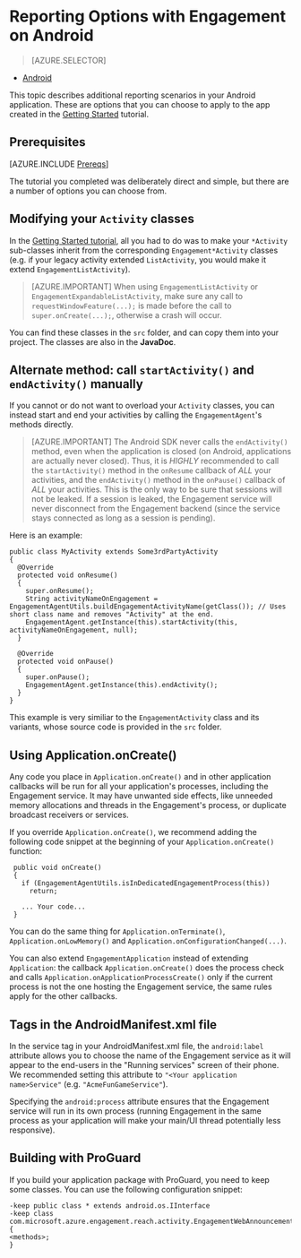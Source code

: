 <properties
	pageTitle="Advanced reporting options for Azure Mobile Engagement Android SDK"
	description="Describes how to do advanced reporting to capture analytics for Azure Mobile Engagement Android SDK"
	services="mobile-engagement"
	documentationCenter="mobile"
	authors="piyushjo"
	manager="erikre"
	editor="" />

<tags
	ms.service="mobile-engagement"
	ms.workload="mobile"
	ms.tgt_pltfrm="mobile-android"
	ms.devlang="Java"
	ms.topic="article"
	ms.date="05/12/2016"
	ms.author="piyushjo;ricksal" />

# Reporting Options with Engagement on Android

> [AZURE.SELECTOR]
- [Android](mobile-engagement-android-advanced-reporting.md)

This topic describes additional reporting scenarios in your Android application. These are options that you can choose to apply to the app created in the [Getting Started](mobile-engagement-android-get-started.md) tutorial.

## Prerequisites

[AZURE.INCLUDE [Prereqs](../../includes/mobile-engagement-android-prereqs.md)]

The tutorial you completed was deliberately direct and simple, but there are a number of options you can choose from.

## Modifying your `Activity` classes

In the [Getting Started tutorial](mobile-engagement-android-get-started.md), all you had to do was to make your `*Activity` sub-classes inherit from the corresponding `Engagement*Activity` classes (e.g. if your legacy activity extended `ListActivity`, you would make it extend `EngagementListActivity`).

> [AZURE.IMPORTANT] When using `EngagementListActivity` or `EngagementExpandableListActivity`, make sure any call to `requestWindowFeature(...);` is made before the call to `super.onCreate(...);`, otherwise a crash will occur.

You can find these classes in the `src` folder, and can copy them into your project. The classes are also in the **JavaDoc**.

## Alternate method: call `startActivity()` and `endActivity()` manually

If you cannot or do not want to overload your `Activity` classes, you can instead start and end your activities by calling the `EngagementAgent`'s methods directly.

> [AZURE.IMPORTANT] The Android SDK never calls the `endActivity()` method, even when the application is closed (on Android, applications are actually never closed). Thus, it is *HIGHLY* recommended to call the `startActivity()` method in the `onResume` callback of *ALL* your activities, and the `endActivity()` method in the `onPause()` callback of *ALL* your activities. This is the only way to be sure that sessions will not be leaked. If a session is leaked, the Engagement service will never disconnect from the Engagement backend (since the service stays connected as long as a session is pending).

Here is an example:

	public class MyActivity extends Some3rdPartyActivity
	{
	  @Override
	  protected void onResume()
	  {
	    super.onResume();
	    String activityNameOnEngagement = EngagementAgentUtils.buildEngagementActivityName(getClass()); // Uses short class name and removes "Activity" at the end.
	    EngagementAgent.getInstance(this).startActivity(this, activityNameOnEngagement, null);
	  }

	  @Override
	  protected void onPause()
	  {
	    super.onPause();
	    EngagementAgent.getInstance(this).endActivity();
	  }
	}

This example is very similiar to the `EngagementActivity` class and its variants, whose source code is provided in the `src` folder.

## Using Application.onCreate()

Any code you place in `Application.onCreate()` and in other application callbacks will be run for all your application's processes, including the Engagement service. It may have unwanted side effects, like unneeded memory allocations and threads in the Engagement's process, or duplicate broadcast receivers or services.

If you override `Application.onCreate()`, we recommend adding the following code snippet at the beginning of your `Application.onCreate()` function:

	 public void onCreate()
	 {
	   if (EngagementAgentUtils.isInDedicatedEngagementProcess(this))
	     return;

	   ... Your code...
	 }

You can do the same thing for `Application.onTerminate()`, `Application.onLowMemory()` and `Application.onConfigurationChanged(...)`.

You can also extend `EngagementApplication` instead of extending `Application`: the callback `Application.onCreate()` does the process check and calls `Application.onApplicationProcessCreate()` only if the current process is not the one hosting the Engagement service, the same rules apply for the other callbacks.

## Tags in the AndroidManifest.xml file

In the service tag in your AndroidManifest.xml file, the `android:label` attribute allows you to choose the name of the Engagement service as it will appear to the end-users in the "Running services" screen of their phone. We recommended setting this attribute to `"<Your application name>Service"` (e.g. `"AcmeFunGameService"`).

Specifying the `android:process` attribute ensures that the Engagement service will run in its own process (running Engagement in the same process as your application will make your main/UI thread potentially less responsive).

## Building with ProGuard

If you build your application package with ProGuard, you need to keep some classes. You can use the following configuration snippet:

	-keep public class * extends android.os.IInterface
	-keep class com.microsoft.azure.engagement.reach.activity.EngagementWebAnnouncementActivity$EngagementReachContentJS {
	<methods>;
 	}